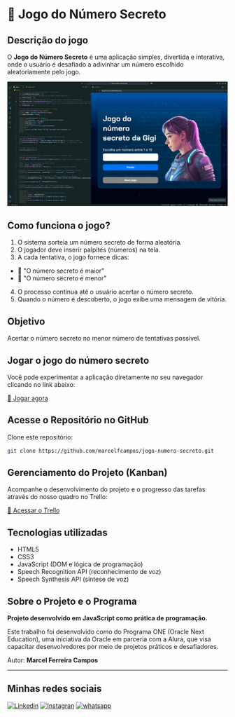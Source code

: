 # 🔢 Jogo do Número Secreto

## Descrição do jogo

O **Jogo do Número Secreto** é uma aplicação simples, divertida e interativa, onde o usuário é desafiado a adivinhar um número escolhido aleatoriamente pelo jogo.

![Jogo do Amigo Secreto](img/telaCodigo.png)

## Como funciona o jogo?

1. O sistema sorteia um número secreto de forma aleatória.
2. O jogador deve inserir palpites (números) na tela.
3. A cada tentativa, o jogo fornece dicas:

- 🔼 "O número secreto é maior"
- 🔽 "O número secreto é menor"

4. O processo continua até o usuário acertar o número secreto.
5. Quando o número é descoberto, o jogo exibe uma mensagem de vitória.

## Objetivo

Acertar o número secreto no menor número de tentativas possível.

## Jogar o jogo do número secreto

Você pode experimentar a aplicação diretamente no seu navegador clicando no link abaixo:

[🔗 Jogar agora](https://jogo-numero-secreto-theta-puce.vercel.app/)

## Acesse o Repositório no GitHub

Clone este repositório:

```bash
git clone https://github.com/marcelfcampos/jogo-numero-secreto.git
```

## Gerenciamento do Projeto (Kanban)

Acompanhe o desenvolvimento do projeto e o progresso das tarefas através do nosso quadro no Trello:

[🔗 Acessar o Trello](https://trello.com/b/GyOEf3Kz/trello-challenge-amigo-secreto-pt)

## Tecnologias utilizadas

- HTML5
- CSS3
- JavaScript (DOM e lógica de programação)
- Speech Recognition API (reconhecimento de voz)
- Speech Synthesis API (síntese de voz)

## Sobre o Projeto e o Programa

**Projeto desenvolvido em JavaScript como prática de programação.**

Este trabalho foi desenvolvido como do Programa ONE (Oracle Next Education), uma iniciativa da Oracle em parceria com a Alura, que visa capacitar desenvolvedores por meio de projetos práticos e desafiadores.

Autor: **Marcel Ferreira Campos**

---

## Minhas redes sociais

[![Linkedin](https://img.shields.io/badge/LinkedIn-0077B5?style=for-the-badge&logo=linkedin&logoColor=white)](https://www.linkedin.com/in/marcelfcampos/)
[![Instagran](https://img.shields.io/badge/Instagram-E4405F?style=for-the-badge&logo=instagram&logoColor=white)](https://www.instagram.com/devmarcelcampos/)
[![whatsapp](https://img.shields.io/badge/WhatsApp-25D366?style=for-the-badge&logo=whatsapp&logoColor=white)](https://wa.me/554899609690)
